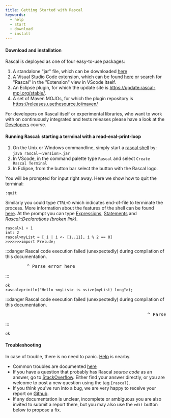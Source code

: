 ```yaml
---
title: Getting Started with Rascal
keywords:
  - help
  - start
  - download
  - install
---
```


#### Download and installation

Rascal is deployed as one of four easy-to-use packages:
1. A standalone "jar" file, which can be downloaded [here](https://update.rascal-mpl.org/console/rascal-shell-stable.jar)
2. A Visual Studio Code extension, which can be found [here](https://marketplace.visualstudio.com/items?itemName=usethesource.rascalmpl) or search for "Rascal" in the "Extension" view in VScode itself.
3. An Eclipse plugin, for which the update site is <https://update.rascal-mpl.org/stable/>.
4. A set of Maven MOJOs, for which the plugin repository is <https://releases.usethesource.io/maven/>

For developers on Rascal itself or experimental libraries, who want to work with on continuously integrated and tests releases please have a look at the [Developers](../Developers/) course.

#### Running Rascal: starting a terminal with a read-eval-print-loop

1. On the Unix or Windows commandline, simply start a [rascal shell](../RascalShell/) by: `java rascal-<version>.jar`
2. In VScode, in the command palette type `Rascal` and select `Create Rascal Terminal`
3. In Eclipse, from the button bar select the button with the Rascal logo.

You will be prompted for input right away. Here we show how to quit the terminal:
```rascal
:quit
```

Similarly you could type `CTRL+D` which indicates end-of-file to terminate the process. More information 
about the features of the shell can be found [here](../RascalShell/). At the prompt you can type [Expressions](../Rascal/Expressions), [Statements](../Rascal/Statements) and _Rascal::Declarations (broken link)_.


```rascal-shell
rascal>1 + 1
int: 2
rascal>myList = [ i | i <- [1..11], i % 2 == 0]
>>>>>>>import Prelude;
```
:::danger
Rascal code execution failed (unexpectedly) during compilation of this documentation.
<pre>
        ^ Parse error here
</pre>
:::

```rascal-shell
ok
rascal>println("Hello <myList> is <size(myList) long">);
```
:::danger
Rascal code execution failed (unexpectedly) during compilation of this documentation.
<pre>
                                                     ^ Parse error here
</pre>
:::

```rascal-shell
ok
```

#### Troubleshooting

In case of trouble, there is no need to panic. [Help](../GettingHelp/) is nearby.

* Common troubles are documented [here](../GettingHelp/FAQ)
* If you have a question that probably has Rascal _source code_ as an answer, go to [StackOverflow](http://stackoverflow.com/questions/tagged/rascal). Either find your answer directly, or you are welcome to post a new question using the tag `[rascal]`.
* If you think you've run into a bug, we are very happy to receive your report on [Github](http://github.com/usethesource/rascal/issues). 
* If any documentation is unclear, incomplete or ambiguous you are also invited to submit a report there, but you may also use the `edit` button below to propose a fix.


